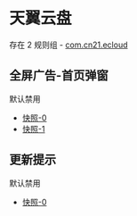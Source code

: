 # 天翼云盘

存在 2 规则组 - [com.cn21.ecloud](/src/apps/com.cn21.ecloud.ts)

## 全屏广告-首页弹窗

默认禁用

- [快照-0](https://i.gkd.li/i/12865481)
- [快照-1](https://i.gkd.li/i/12865488)

## 更新提示

默认禁用

- [快照-0](https://i.gkd.li/i/13399488)
